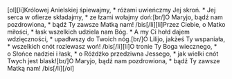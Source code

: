 [ol][li]Królowej Anielskiej śpiewajmy, * różami uwieńczmy Jej skroń. * Jej serca w ofierze składajmy, * ze łzami wołajmy doń:[br/]O Maryjo, bądź nam pozdrowiona, * bądź Ty zawsze Matką nam! /bis[/li][li]Przez Ciebie, o Matko miłości, * łask wszelkich udziela nam Bóg. * A my Ci hołd dajem wdzięczności, * upadłwszy do Twoich nóg.[br/]O Lilijo, jakżeś Ty wspaniała, * wszelkich cnót rozlewasz woń! /bis[/li][li]O tronie Ty Boga wiecznego, * o Słońce nadziei i łask, * o Różdżko przedziwna Jessego, * jak wielki cnót Twych jest blask![br/]O Maryjo, bądź nam pozdrowiona, * bądź Ty zawsze Matką nam! /bis[/li][/ol]